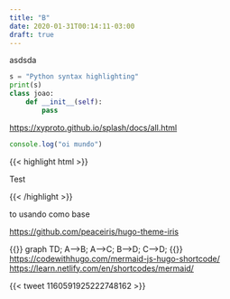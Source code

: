 ```yaml
---
title: "B"
date: 2020-01-31T00:14:11-03:00
draft: true
---
```


asdsda

```py
s = "Python syntax highlighting"
print(s)
class joao:
    def __init__(self):
        pass
```
https://xyproto.github.io/splash/docs/all.html
```js
console.log("oi mundo")
```
{{< highlight html >}}

<title>Example HTML5 Document</title>
Test

{{< /highlight >}}

to usando como base

https://github.com/peaceiris/hugo-theme-iris

{{<mermaid>}}
graph TD;
  A-->B;
  A-->C;
  B-->D;
  C-->D;
{{</mermaid>}}
https://codewithhugo.com/mermaid-js-hugo-shortcode/
https://learn.netlify.com/en/shortcodes/mermaid/


{{< tweet 1160591925222748162 >}}